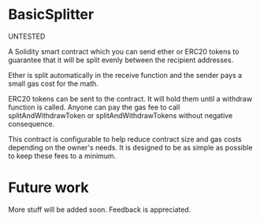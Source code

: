 # BasicSplitter

UNTESTED

A Solidity smart contract which you can send ether or ERC20 tokens to guarantee
that it will be split evenly between the recipient addresses.

Ether is split automatically in the receive function and the sender pays a
small gas cost for the math.

ERC20 tokens can be sent to the contract. It will hold them until a withdraw
function is called. Anyone can pay the gas fee to call splitAndWithdrawToken or
splitAndWithdrawTokens without negative consequence.

This contract is configurable to help reduce contract size and gas costs
depending on the owner's needs. It is designed to be as simple as possible
to keep these fees to a minimum.

# Future work

More stuff will be added soon. Feedback is appreciated.
